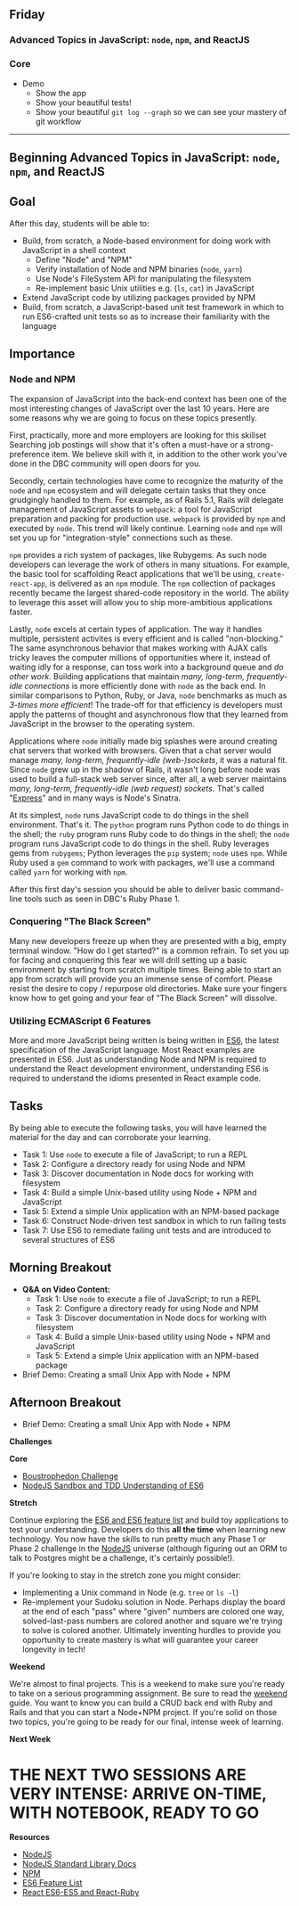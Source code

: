 ## Friday

### Advanced Topics in JavaScript: `node`, `npm`, and ReactJS

### Core

- Demo
  - Show the app
  - Show your beautiful tests!
  - Show your beautiful `git log --graph` so we can see your mastery of git workflow

----

## Beginning Advanced Topics in JavaScript: `node`, `npm`, and ReactJS

## Goal

After this day, students will be able to:

* Build, from scratch, a Node-based environment for doing work with JavaScript in a shell context
  * Define "Node" and "NPM"
  * Verify installation of Node and NPM binaries (`node`, `yarn`)
  * Use Node's FileSystem API for manipulating the filesystem
  * Re-implement basic Unix utilities e.g. (`ls`, `cat`) in JavaScript
* Extend JavaScript code by utilizing packages provided by NPM
* Build, from scratch, a JavaScript-based unit test framework in which to
  run ES6-crafted unit tests so as to increase their familiarity with the
  language

## Importance

### Node and NPM

The expansion of JavaScript into the back-end context has been one of the most
interesting changes of JavaScript over the last 10 years. Here are some reasons
why we are going to focus on these topics presently.

First, practically, more and more employers are looking for this skillset
Searching job postings will show that it's often a must-have or a
strong-preference item. We believe skill with it, in addition to the other work
you've done in the DBC community will open doors for you.

Secondly, certain technologies have come to recognize the maturity of the
`node` and `npm` ecosystem and will delegate certain tasks that they once
grudgingly handled to them. For example, as of Rails 5.1, Rails will delegate
management of JavaScript assets to `webpack`: a tool for JavaScript preparation
and packing for production use. `webpack` is provided by `npm` and executed by
`node`. This trend will likely continue. Learning `node` and `npm` will set you
up for "integration-style" connections such as these.

`npm` provides a rich system of packages, like Rubygems. As such node
developers can leverage the work of others in many situations. For example, the
basic tool for scaffolding React applications that we'll be using,
`create-react-app`,  is delivered as an `npm` module. The `npm` collection of
packages recently became the largest shared-code repository in the world. The
ability to leverage this asset will allow you to ship more-ambitious
applications faster.

Lastly, `node` excels at certain types of application. The way it handles
multiple, persistent activites is every efficient and is called "non-blocking."
The same asynchronous behavior that makes working with AJAX calls tricky leaves
the computer millions of opportunities where it, instead of waiting idly for a
response, can toss work into a background queue and _do other work_. Building
applications that maintain *many, long-term, frequently-idle connections* is
more efficiently done with `node` as the back end. In similar comparisons to
Python, Ruby, or Java, `node` benchmarks as much as _3-times more efficient_!
The trade-off for that efficiency is developers must apply the patterns of
thought and asynchronous flow that they learned from JavaScript in the browser
to the operating system.

Applications where `node` initially made big splashes were around creating chat
servers that worked with browsers. Given that a chat server would manage *many,
long-term, frequently-idle (web-)sockets*, it was a natural fit. Since `node`
grew up in the shadow of Rails, it wasn't long before node was used to build a
full-stack web server since, after all, a web server maintains *many,
long-term, frequently-idle (web request) sockets*. That's called "[Express][]"
and in many ways is Node's Sinatra.

At its simplest, `node` runs JavaScript code to do things in the shell
environment. That's it. The `python` program runs Python code to do things in
the shell; the `ruby` program runs Ruby code to do things in the shell; the
`node` program runs JavaScript code to do things in the shell. Ruby leverages
gems from `rubygems`; Python leverages the `pip` system; `node` uses `npm`.
While Ruby used a `gem` command to work with packages, we'll use a command
called `yarn` for working with `npm`.

After this first day's session you should be able to deliver basic command-line
tools such as seen in DBC's Ruby Phase 1.

### Conquering "The Black Screen"

Many new developers freeze up when they are presented with a big, empty
terminal window. "How do I get started?" is a common refrain. To set you up for
facing and conquering this fear we will drill setting up a basic environment by
starting from scratch multiple times. Being able to start an app from scratch
will provide you an immense sense of comfort. Please resist the desire to copy
/ repurpose old directories. Make sure your fingers know how to get going and
your fear of "The Black Screen" will dissolve.

### Utilizing ECMAScript 6 Features

More and more JavaScript being written is being written in [ES6][ECMAScript 6],
the latest specification of the JavaScript language. Most React examples are
presented in ES6. Just as understanding Node and NPM is required to understand
the React development environment, understanding ES6 is required to understand
the idioms presented in React example code.

## Tasks

By being able to execute the following tasks, you will have learned the
material for the day and can corroborate your learning.

* Task 1: Use `node` to execute a file of JavaScript; to run a REPL
* Task 2: Configure a directory ready for using Node and NPM
* Task 3: Discover documentation in Node docs for working with filesystem
* Task 4: Build a simple Unix-based utility using Node + NPM and JavaScript
* Task 5: Extend a simple Unix application with an NPM-based package
* Task 6: Construct Node-driven test sandbox in which to run failing tests
* Task 7: Use ES6 to remediate failing unit tests and are introduced to several structures of ES6

## Morning Breakout

* **Q&A on Video Content:**
  * Task 1: Use `node` to execute a file of JavaScript; to run a REPL
  * Task 2: Configure a directory ready for using Node and NPM
  * Task 3: Discover documentation in Node docs for working with filesystem
  * Task 4: Build a simple Unix-based utility using Node + NPM and JavaScript
  * Task 5: Extend a simple Unix application with an NPM-based package
* Brief Demo: Creating a small Unix App with Node + NPM

## Afternoon Breakout

* Brief Demo: Creating a small Unix App with Node + NPM

**Challenges**

**Core**

* [Boustrophedon Challenge](../../../../boustrophedon-challenge)
* [NodeJS Sandbox and TDD Understanding of ES6](../../../../nodejs-sandbox-and-tdd-es6-model-challenge)

**Stretch**

Continue exploring the [ES6 and ES6 feature list][es6f] and build toy
applications to test your understanding. Developers do this **all the time**
when learning new technology. You now have the skills to run pretty much any
Phase 1 or Phase 2 challenge in the [NodeJS][] universe (although figuring out
an ORM to talk to Postgres might be a challenge, it's certainly possible!).

If you're looking to stay in the stretch zone you might consider:

* Implementing a Unix command in Node (e.g. `tree` or `ls -l`)
* Re-implement your Sudoku solution in Node. Perhaps display the board at the
  end of each "pass" where "given" numbers are colored one way,
  solved-last-pass numbers are colored another and square we're trying to solve
  is colored another. Ultimately inventing hurdles to provide you opportunity
  to create mastery is what will guarantee your career longevity in tech!

**Weekend**

We're almost to final projects. This is a weekend to make sure you're ready to
take on a serious programming assignment. Be sure to read the
[weekend](./weekend.md) guide. You want to know you can build a CRUD back end
with Ruby and Rails and that you can start a Node+NPM project. If you're solid
on those two topics, you're going to be ready for our final, intense week of
learning.

**Next Week**

# THE NEXT TWO SESSIONS ARE VERY INTENSE: ARRIVE ON-TIME, WITH NOTEBOOK, READY TO GO

**Resources**

* [NodeJS][]
* [NodeJS Standard Library Docs][Node Stdlib]
* [NPM][]
* [ES6 Feature List][es6f]
* [React ES6-ES5 and React-Ruby](http://panw.weebly.com/programming/translation-for-react-es5-es6-and-if-react-was-in-ruby)

[NodeJS]: http://nodejs.org
[NPM]: https://www.npmjs.com
[Node Stdlib]: https://nodejs.org/dist/latest-v7.x/docs/api/
[es6f]: http://es6-features.org
[ECMAScript 6]: https://en.wikipedia.org/wiki/ECMAScript
[Express]: https://expressjs.com
